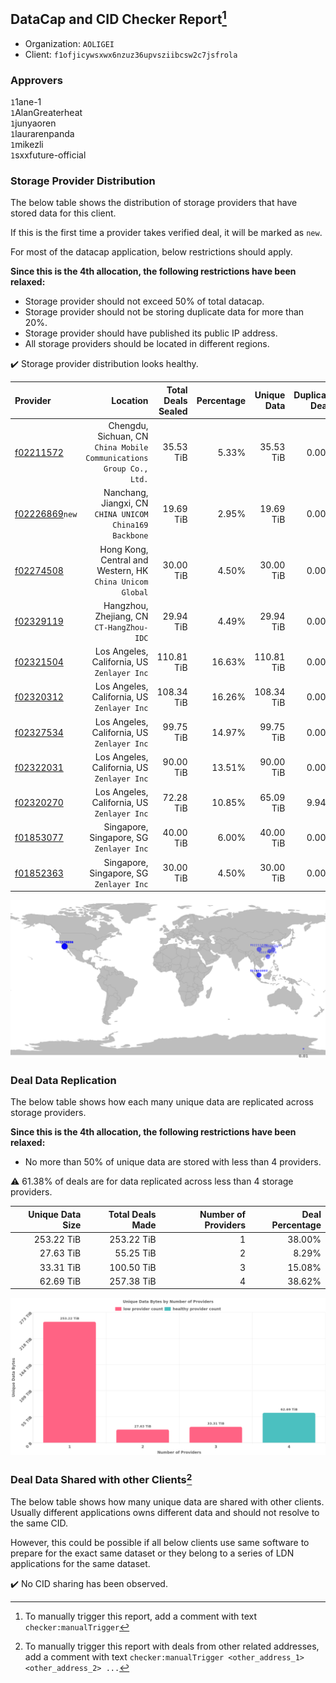 ## DataCap and CID Checker Report[^1]
 - Organization: `AOLIGEI`
 - Client: `f1ofjicywsxwx6nzuz36upvsziibcsw2c7jsfrola`
### Approvers
`1`1ane-1<br/>`1`AlanGreaterheat<br/>`1`junyaoren<br/>`1`laurarenpanda<br/>`1`mikezli<br/>`1`sxxfuture-official


### Storage Provider Distribution
The below table shows the distribution of storage providers that have stored data for this client.

If this is the first time a provider takes verified deal, it will be marked as `new`.

For most of the datacap application, below restrictions should apply.

**Since this is the 4th allocation, the following restrictions have been relaxed:**
 - Storage provider should not exceed 50% of total datacap.
 - Storage provider should not be storing duplicate data for more than 20%.
 - Storage provider should have published its public IP address.
 - All storage providers should be located in different regions.

✔️ Storage provider distribution looks healthy.

| Provider                                                    |                                                               Location | Total Deals Sealed | Percentage | Unique Data | Duplicate Deals |
| :---------------------------------------------------------- | ---------------------------------------------------------------------: | -----------------: | ---------: | ----------: | --------------: |
| [f02211572](https://filfox.info/en/address/f02211572)       | Chengdu, Sichuan, CN<br/>`China Mobile Communications Group Co., Ltd.` |          35.53 TiB |      5.33% |   35.53 TiB |           0.00% |
| [f02226869](https://filfox.info/en/address/f02226869)`new`  |             Nanchang, Jiangxi, CN<br/>`CHINA UNICOM China169 Backbone` |          19.69 TiB |      2.95% |   19.69 TiB |           0.00% |
| [f02274508](https://filfox.info/en/address/f02274508)       |           Hong Kong, Central and Western, HK<br/>`China Unicom Global` |          30.00 TiB |      4.50% |   30.00 TiB |           0.00% |
| [f02329119](https://filfox.info/en/address/f02329119)       |                           Hangzhou, Zhejiang, CN<br/>`CT-HangZhou-IDC` |          29.94 TiB |      4.49% |   29.94 TiB |           0.00% |
| [f02321504](https://filfox.info/en/address/f02321504)       |                         Los Angeles, California, US<br/>`Zenlayer Inc` |         110.81 TiB |     16.63% |  110.81 TiB |           0.00% |
| [f02320312](https://filfox.info/en/address/f02320312)       |                         Los Angeles, California, US<br/>`Zenlayer Inc` |         108.34 TiB |     16.26% |  108.34 TiB |           0.00% |
| [f02327534](https://filfox.info/en/address/f02327534)       |                         Los Angeles, California, US<br/>`Zenlayer Inc` |          99.75 TiB |     14.97% |   99.75 TiB |           0.00% |
| [f02322031](https://filfox.info/en/address/f02322031)       |                         Los Angeles, California, US<br/>`Zenlayer Inc` |          90.00 TiB |     13.51% |   90.00 TiB |           0.00% |
| [f02320270](https://filfox.info/en/address/f02320270)       |                         Los Angeles, California, US<br/>`Zenlayer Inc` |          72.28 TiB |     10.85% |   65.09 TiB |           9.94% |
| [f01853077](https://filfox.info/en/address/f01853077)       |                            Singapore, Singapore, SG<br/>`Zenlayer Inc` |          40.00 TiB |      6.00% |   40.00 TiB |           0.00% |
| [f01852363](https://filfox.info/en/address/f01852363)       |                            Singapore, Singapore, SG<br/>`Zenlayer Inc` |          30.00 TiB |      4.50% |   30.00 TiB |           0.00% |

<img src="https://raw.githubusercontent.com/data-preservation-programs/filplus-checker-assets/main/filecoin-project/filecoin-plus-large-datasets/issues/2077/1699428732007.png"/>

### Deal Data Replication
The below table shows how each many unique data are replicated across storage providers.


**Since this is the 4th allocation, the following restrictions have been relaxed:**
- No more than 50% of unique data are stored with less than 4 providers.

⚠️ 61.38% of deals are for data replicated across less than 4 storage providers.

| Unique Data Size | Total Deals Made | Number of Providers | Deal Percentage |
| ---------------: | ---------------: | ------------------: | --------------: |
|       253.22 TiB |       253.22 TiB |                   1 |          38.00% |
|        27.63 TiB |        55.25 TiB |                   2 |           8.29% |
|        33.31 TiB |       100.50 TiB |                   3 |          15.08% |
|        62.69 TiB |       257.38 TiB |                   4 |          38.62% |

<img src="https://raw.githubusercontent.com/data-preservation-programs/filplus-checker-assets/main/filecoin-project/filecoin-plus-large-datasets/issues/2077/1699428733136.png"/>

### Deal Data Shared with other Clients[^3]
The below table shows how many unique data are shared with other clients.
Usually different applications owns different data and should not resolve to the same CID.

However, this could be possible if all below clients use same software to prepare for the exact same dataset or they belong to a series of LDN applications for the same dataset.

✔️ No CID sharing has been observed.

[^1]: To manually trigger this report, add a comment with text `checker:manualTrigger`

[^2]: Deals from those addresses are combined into this report as they are specified with `checker:manualTrigger`

[^3]: To manually trigger this report with deals from other related addresses, add a comment with text `checker:manualTrigger <other_address_1> <other_address_2> ...`
